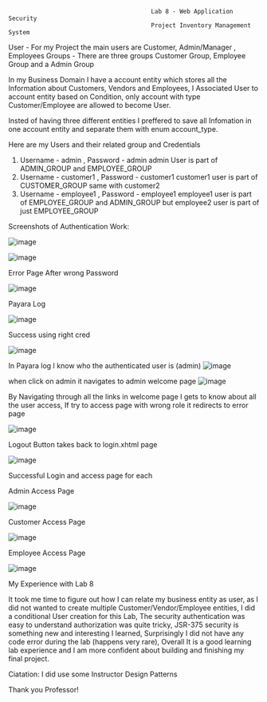                                             Lab 8 - Web Application Security
                                            Project Inventory Management System

User - For my Project the main users are Customer, Admin/Manager , Employees
Groups - There are three groups Customer Group, Employee Group and a Admin Group

In my Business Domain I have a account entity which stores all the Information about Customers, Vendors and Employees,
I Associated User to account entity based on Condition, only account with type Customer/Employee are  allowed to become User.

Insted of having three different entities I preffered to save all Infomation in one account entity and separate them with enum account_type.

Here are my Users and their related group and Credentials 
1. Username - admin , Password - admin
   admin User is part of ADMIN_GROUP and EMPLOYEE_GROUP
2. Username - customer1 , Password - customer1
   customer1 user is part of CUSTOMER_GROUP
   same with customer2
3. Username - employee1 , Password - employee1
   employee1 user is part of EMPLOYEE_GROUP and ADMIN_GROUP
   but employee2 user is part of just EMPLOYEE_GROUP


Screenshots of Authentication Work:

![image](https://github.com/itmd4515/itmd4515-f23-fp-mohinivbudhale/assets/143038221/a33aefa2-3eca-4bf2-a3f9-78cd037162d6)

![image](https://github.com/itmd4515/itmd4515-f23-fp-mohinivbudhale/assets/143038221/d4c2680f-7b7b-4237-81b7-ce6817caba1d)

Error Page After wrong Password

![image](https://github.com/itmd4515/itmd4515-f23-fp-mohinivbudhale/assets/143038221/305616b8-ca5e-4b3b-9f66-be0e8aa19c82)

Payara Log

![image](https://github.com/itmd4515/itmd4515-f23-fp-mohinivbudhale/assets/143038221/b4758779-802d-492c-a92c-4f36adf806fe)


Success using right cred 

![image](https://github.com/itmd4515/itmd4515-f23-fp-mohinivbudhale/assets/143038221/b44c8b8a-139d-4d6d-a665-c0e469132c78)

In Payara log I know who the authenticated user is (admin)
![image](https://github.com/itmd4515/itmd4515-f23-fp-mohinivbudhale/assets/143038221/c389a0c3-d47b-43e6-be3e-f7c0d70df01c)



when click on admin it navigates to admin welcome page 
![image](https://github.com/itmd4515/itmd4515-f23-fp-mohinivbudhale/assets/143038221/55f4b59c-9ed3-446b-ad16-d760d0e37ebc)

By Navigating through all the links in welcome page I gets to know about all the user access, If try to access page with wrong role it redirects to error page 

![image](https://github.com/itmd4515/itmd4515-f23-fp-mohinivbudhale/assets/143038221/ee46b67d-100c-4149-aa36-6fec5c2d8cca)

Logout Button takes back to login.xhtml page 

![image](https://github.com/itmd4515/itmd4515-f23-fp-mohinivbudhale/assets/143038221/db40c9b8-4ba6-4a79-939c-44ce7d0575c6)

Successful Login and access page for each

Admin Access Page

![image](https://github.com/itmd4515/itmd4515-f23-fp-mohinivbudhale/assets/143038221/f0cbbdad-2616-4c59-95f6-56a4565a75f3)


Customer Access Page

![image](https://github.com/itmd4515/itmd4515-f23-fp-mohinivbudhale/assets/143038221/f9e0cb1d-8414-41e6-a287-75a0f159b685)

Employee Access Page

![image](https://github.com/itmd4515/itmd4515-f23-fp-mohinivbudhale/assets/143038221/3e10aee1-ae03-4090-9dcd-f6b0a8739471)


My Experience with Lab 8 

It took me time to figure out how I can relate my business entity as user, as I did not wanted to create multiple Customer/Vendor/Employee entities, I did a conditional User creation for this Lab,
The security authentication was easy to understand authorization was quite tricky, JSR-375 security is something new and interesting I learned, Surprisingly I did not have any code error during the lab (happens very rare), Overall It is a good learning lab experience and I am more confident about building and finishing my final project. 

Ciatation:
I did use some Instructor Design Patterns


Thank you Professor!
















                                        
